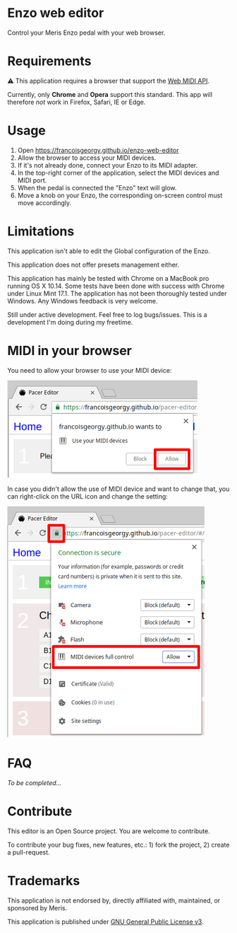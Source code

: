 # Enzo web editor

Control your Meris Enzo pedal with your web browser. 


# Requirements

:warning: This application requires a browser that support the [Web MIDI API](http://webaudio.github.io/web-midi-api/).

Currently, only **Chrome** and **Opera** support this standard. This app will therefore _not_ work in Firefox, Safari, IE or Edge. 


# Usage

1. Open https://francoisgeorgy.github.io/enzo-web-editor 
2. Allow the browser to access your MIDI devices.
3. If it's not already done, connect your Enzo to its MIDI adapter.
4. In the top-right corner of the application, select the MIDI devices and MIDI port.
5. When the pedal is connected the "Enzo" text will glow.
6. Move a knob on your Enzo, the corresponding on-screen control must move accordingly.


# Limitations

This application isn't able to edit the Global configuration of the Enzo.

This application does not offer presets management either.

This application has mainly be tested with Chrome on a MacBook pro running OS X 10.14. Some tests have been done with success with Chrome under Linux Mint 17.1. 
The application has not been thoroughly tested under Windows. Any Windows feedback is very welcome.

Still under active development. Feel free to log bugs/issues. This is a development I'm doing during my freetime. 


# MIDI in your browser

You need to allow your browser to use your MIDI device:

![screenshot](/images/help-01.png "midi settings in Chrome")

In case you didn't allow the use of MIDI device and want to change that, you can right-click on the URL icon and change the setting:
        
![screenshot](/images/help-02.png "midi settings in Chrome")


# FAQ

_To be completed..._


# Contribute

This editor is an Open Source project. You are welcome to contribute.

To contribute your bug fixes, new features, etc.: 1) fork the project, 2) create a pull-request.


# Trademarks

This application is not endorsed by, directly affiliated with, maintained, or sponsored by Meris.             

This application is published under [GNU General Public License v3](https://www.gnu.org/licenses/gpl-3.0.en.html).


